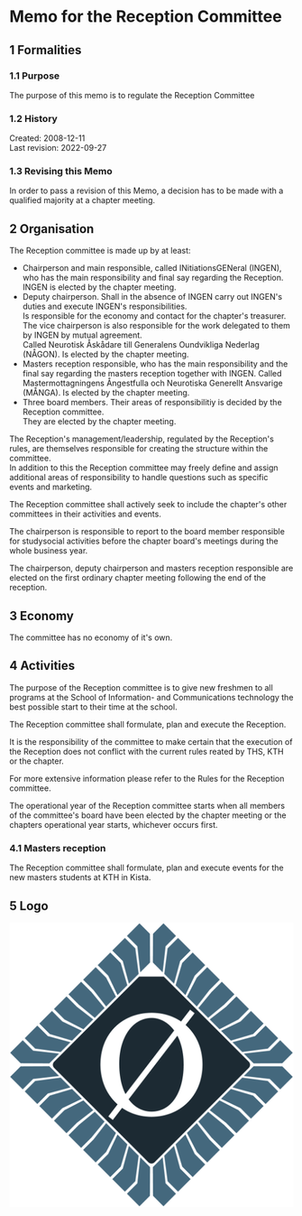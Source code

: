 # Memo for the Reception Committee

## 1 Formalities

### 1.1 Purpose

The purpose of this memo is to regulate the Reception Committee

### 1.2 History

Created: 2008-12-11  
Last revision: 2022-09-27

### 1.3 Revising this Memo

In order to pass a revision of this Memo, a decision has to be made with a qualified majority at a chapter meeting.

## 2 Organisation

The Reception committee is made up by at least:

- Chairperson and main responsible, called INitiationsGENeral (INGEN), who has the main responsibility and final say regarding the Reception.  
  INGEN is elected by the chapter meeting.
- Deputy chairperson.
  Shall in the absence of INGEN carry out INGEN's duties and execute INGEN's responsibilities.  
  Is responsible for the economy and contact for the chapter's treasurer.  
  The vice chairperson is also responsible for the work delegated to them by INGEN by mutual agreement.  
  Called Neurotisk Åskådare till Generalens Oundvikliga Nederlag (NÅGON).
  Is elected by the chapter meeting.
- Masters reception responsible, who has the main responsibility and the final say regarding the masters reception together with INGEN.
  Called Mastermottagningens Ångestfulla och Neurotiska Generellt Ansvarige (MÅNGA).
  Is elected by the chapter meeting.
- Three board members. Their areas of responsibilitiy is decided by the Reception committee.  
  They are elected by the chapter meeting.

The Reception's management/leadership, regulated by the Reception's rules, are themselves responsible for creating the structure within the committee.  
In addition to this the Reception committee may freely define and assign additional areas of responsibility to handle questions such as specific events and marketing.

The Reception committee shall actively seek to include the chapter's other committees in their activities and events.

The chairperson is responsible to report to the board member responsible for studysocial activities before the chapter board's meetings during the whole business year.

The chairperson, deputy chairperson and masters reception responsible are elected on the first ordinary chapter meeting following the end of the reception.

## 3 Economy

The committee has no economy of it's own.

## 4 Activities

The purpose of the Reception committee is to give new freshmen to all programs at the School of Information- and Communications technology the best possible start to their time at the school.

The Reception committee shall formulate, plan and execute the Reception.

It is the responsibility of the committee to make certain that the execution of the Reception does not conflict with the current rules reated by THS, KTH or the chapter.

For more extensive information please refer to the Rules for the Reception committee.

The operational year of the Reception committee starts when all members of the committee's board have been elected by the chapter meeting or the chapters operational year starts, whichever occurs first.

### 4.1 Masters reception

The Reception committee shall formulate, plan and execute events for the new masters students at KTH in Kista.

## 5 Logo

![Reception Committee Logo](./img/logo-mottagningen-1500px.png)
